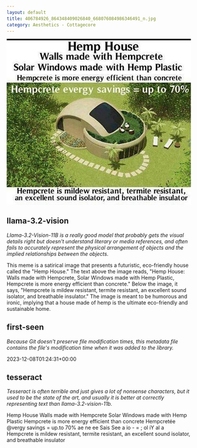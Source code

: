 ```yaml
---
layout: default
title: 406784926_864348409026840_668076084986346491_n.jpg
category: Aesthetics - Cottagecore
---
```


<div markdown="0"><a href="406784926_864348409026840_668076084986346491_n.jpg"><img class="photo" src="406784926_864348409026840_668076084986346491_n.jpg" /></a>

<h2>llama-3.2-vision</h2>
<p><i>Llama-3.2-Vision-11B is a really good model that probably gets the visual details right but doesn't understand literary or media references, and often fails to accurately represent the physical arrangement of objects and the implied relationships between the objects.</i></p>
<p>This meme is a satirical image that presents a futuristic, eco-friendly house called the &quot;Hemp House.&quot; The text above the image reads, &quot;Hemp House: Walls made with Hempcrete, Solar Windows made with Hemp Plastic, Hempcrete is more energy efficient than concrete.&quot; Below the image, it says, &quot;Hempcrete is mildew resistant, termite resistant, an excellent sound isolator, and breathable insulator.&quot; The image is meant to be humorous and ironic, implying that a house made of hemp is the ultimate eco-friendly and sustainable home.</p>

<h2>first-seen</h2>
<p><i>Because Git doesn't preserve file modification times, this metadata file contains the file's modification time when it was added to the library.</i></p>
<p>2023-12-08T01:24:31+00:00</p>

<h2>tesseract</h2>
<p><i>Tesseract is often terrible and just gives a lot of nonsense characters, but it used to be the state of the art, and usually it is better at correctly representing text than llama-3.2-vision-11b.</i></p>
<p>Hemp House Walls made with Hempcrete Solar Windows made with Hemp Plastic Hempcrete is more energy efficient than concrete Hempcretée @vergy savings = up.to 70% ae ne ee Sais See a io - = ; ol iY al a Hempcrete is mildew resistant, termite resistant, an excellent sound isolator, and breathable insulator</p>

</div>

